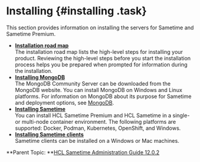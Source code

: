 # Installing {#installing .task}

This section provides information on installing the servers for Sametime and Sametime Premium.

-   **[Installation road map](installation_roadmap.md)**  
The installation road map lists the high-level steps for installing your product. Reviewing the high-level steps before you start the installation process helps you be prepared when prompted for information during the installation.
-   **[Installing MongoDB](installation_mongodb.md)**  
The MongoDB Community Server can be downloaded from the MongoDB website. You can install MongoDB on Windows and Linux platforms. For information on MongoDB about its purpose for Sametime and deployment options, see [MongoDB](mongodb.md).
-   **[Installing Sametime](installation_sametime.md)**  
You can install HCL Sametime Premium and HCL Sametime in a single- or multi-node container environment. The following platforms are supported: Docker, Podman, Kubernetes, OpenShift, and Windows.
-   **[Installing Sametime clients](installing_sametime_clients.md)**  
Sametime clients can be installed on a Windows or Mac machines.

**Parent Topic: **[HCL Sametime Administration Guide 12.0.2](administrator_doc.md)

